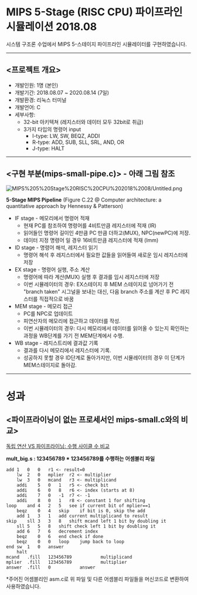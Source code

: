 # MIPS 5-Stage (RISC CPU) 파이프라인 시뮬레이션 2018.08

시스템 구조론 수업에서 MIPS 5-스테이지 파이프라인 시뮬레이터를 구현하였습니다.

---

## <프로젝트 개요>

- 개발인원: 1명 (본인)
- 개발기간: 2018.08.07 ~ 2020.08.14 (7일)
- 개발환경: 리눅스 터미널
- 개발언어: C
- 세부사항:
    - 32-bit 아키텍쳐 (레지스터와 데이터 모두 32bit로 취급)
    - 3가지 타입의 명령어 input
        - I-type: LW, SW, BEQZ, ADDI
        - R-type: ADD, SUB, SLL, SRL, AND, OR
        - J-type: HALT

---

## <구현 부분(**mips-small-pipe.c**)> - 아래 그림 참조

![MIPS%205%20Stage%20RISC%20CPU%202018%2008/Untitled.png](MIPS%205%20Stage%20RISC%20CPU%202018%2008/Untitled.png)

**5-Stage MIPS Pipeline** (Figure C.22 @ Computer architecture: a quantitative approach by Hennessy & Patterson)

- IF stage - 메모리에서 명령어 적재
    - 현재 PC를 참조하여 명령어를 4비트만큼 레지스터에 적재 (IR)
    - 읽어들인 명령어 길이인 4만큼 PC 만큼 더하고(MUX), NPC(newPC)에 저장.
    - 데이터 지정 명령어 일 경우 16비트만큼 레지스터에 적재 (Imm)
- ID stage - 명령어 해석, 레지스터 읽기
    - 명령어 해석 후 레지스터에서 필요한 값들을 읽어들여 새로운 임시 레지스터에 저장
- EX stage  - 명령어 실행, 주소 계산
    - 명령어에 따라 계산(MUX) 실행 후 결과를 임시 레지스터에 저장
    - 이번 시뮬레이터의 경우: EX스테이지 후 MEM 스테이지로 넘어가기 전 "branch taken" 시그널을 보내는 대신, 다음 branch 주소를 계산 후 PC 레지스터를 직접적으로 바꿈
- MEM stage - 메모리 접근
    - PC를 NPC로 업데이트
    - 피연산자의 메모리에 접근하고 데이터를 작성.
    - 이번 시뮬레이터의 경우: 다시 메모리에서 데이터를 읽어올 수 있는지 확인하는 과정을 WB단계를 가기 전 MEM단계에서 수행.
- WB stage - 레지스트리에 결과값 기록
    - 결과를 다시 메모리에서 레지스터에 기록.
    - 성공하지 못할 경우 ID단계로 돌아가지만, 이번 시뮬레이터의 경우 이 단계가 MEM스테이지로 돌아감.

---

# 성과

## <파이프라이닝이 없는 프로세서인 mips-small.c와의 비교>

[독립 연산 VS 파이프라이닝: 수행 사이클 수 비교](https://www.notion.so/7f5f6f1d1b1f47c9a94feeac6e636994)

**mult_big.s : 123456789 * 123456789를 수행하는 어셈블리 파일**

    add	1	0	0	r1 <- result=0
    	lw	2	0	mplier	r2 <- multiplier
    	lw	3	0	mcand	r3 <- multiplicand
    	addi	5	0	1	r5 <- check bit
    	addi	6	0	8	r6 <- index (starts at 8)
    	addi	7	0	-1	r7 <- -1
    	addi	8	0	1	r8 <- constant 1 for shifting
    loop	and	4	2	5	see if current bit of mplier==1
    	beqz	0	4	skip	if bit is 0, skip the add
    	add	1	3	1	add current multiplicand to result
    skip	sll	3	3	8	shift mcand left 1 bit by doubling it
    	sll	5	5	8	shift check left 1 bit by doubling it
    	add	6	7	6	decrement index
    	beqz	0	6	end	check if done
    	beqz	0	0	loop	jump back to loop
    end	sw	1	0	answer
    	halt
    mcand	.fill	123456789			multiplicand
    mplier	.fill	123456789			multiplier
    answer	.fill	0			answer

*주어진 어셈블리인 asm.c로 위 파일 및 다른 어셈블리 파일들을 머신코드로 변환하여 사용하였습니다.
